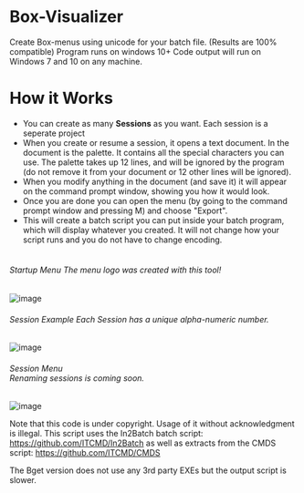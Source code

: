 # Box-Visualizer
Create Box-menus using unicode for your batch file. (Results are 100% compatible)
Program runs on windows 10+
Code output will run on Windows 7 and 10 on any machine.
# How it Works
- You can create as many **Sessions** as you want. Each session is a seperate project
- When you create or resume a session, it opens a text document. In the document is the palette. It contains all the special characters you can use. The palette takes up 12 lines, and will be ignored by the program (do not remove it from your document or 12 other lines will be ignored).
- When you modify anything in the document (and save it) it will appear on the command prompt window, showing you how it would look.
- Once you are done you can open the menu (by going to the command prompt window and pressing M) and choose "Export".
- This will create a batch script you can put inside your batch program, which will display whatever you created. It will not change how your script runs and you do not have to change encoding. <br> <br>
 
###### *Startup Menu* The menu logo was created with this tool!
![image](http://i.imgur.com/9WvaBoR.png)
###### *Session Example* Each Session has a unique alpha-numeric number.
![image](http://www.joelnelsongroup.com/wp-content/uploads/2015/08/Coming-Soon.jpg)
###### *Session Menu* <br> Renaming sessions is coming soon.
![image](http://www.joelnelsongroup.com/wp-content/uploads/2015/08/Coming-Soon.jpg)




Note that this code is under copyright. Usage of it without acknowledgment is illegal.
This script uses the In2Batch batch script: https://github.com/ITCMD/In2Batch
as well as extracts from the CMDS script: https://github.com/ITCMD/CMDS

The Bget version does not use any 3rd party EXEs but the output script is slower.
